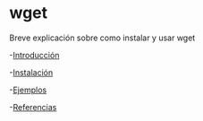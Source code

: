 # wget

Breve explicación sobre como instalar y usar wget


-[Introducción](https://github.com/jaimeod010/wget/blob/main/Introducci%C3%B3n.md)

-[Instalación](https://github.com/jaimeod010/wget/blob/main/Instalaci%C3%B3n.md)

-[Ejemplos](https://github.com/Moisesmart/wget/blob/main/3.-Ejemplos.md)

-[Referencias](https://github.com/jaimeod010/wget/blob/main/Referencias.md)

